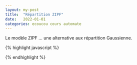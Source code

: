 ```yaml
---
layout: my-post
title:  "Répartition ZIPF"
date:   2022-01-01
categories: ecoucou cours automate
---
```


Le modèle ZIPF ... une alternative aux répartition Gaussienne.


<div id= "sketch-id"> </div>

{% highlight javascript %}

{% endhighlight %}

<script type="text/javascript" src="https://cdn.jsdelivr.net/npm/p5@1.4.0/lib/p5.min.js"></script>
<script type="text/javascript" src="/developpement/js/zipf/grille.js"></script>
<script type="text/javascript" src="/developpement/js/zipf/sketch.js"></script>
<!-- <script type="text/javascript" src="/developpement/js/automates/part_11.js"></script> -->